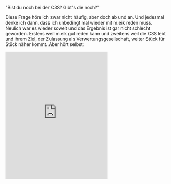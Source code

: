 <!--
.. title: Cultural Comments Ep. 24
.. slug: cultural-comments-ep-24
.. date: 2021-10-03 07:26:41 UTC+02:00
.. tags:
.. category:
.. link:
.. description:
.. type: text
-->

"Bist du noch bei der C3S? Gibt's die noch?"

Diese Frage höre ich zwar nicht häufig, aber doch ab und an. Und jedesmal
denke ich dann, dass ich unbedingt mal wieder mit m.eik reden muss. Neulich war es wieder soweit und das Ergebnis ist
gar nicht schlecht geworden. Erstens weil m.eik gut reden kann und zweitens weil die C3S lebt und ihrem Ziel, der
Zulassung als Verwertungsgesellschaft, weiter Stück für Stück näher kommt. Aber hört selbst:

<iframe title="Podlove Web Player: Cultural Comments – Der C3S-Podcast - CC024 Corona, Generalversammlung, Welchsel in der Geschäftsführung, Geschäftsaufsicht, Stand der Zulassung" width="320" height="400" src="https://podcast.c3s.cc/wp-content/plugins/podlove-podcasting-plugin-for-wordpress/lib/modules/podlove_web_player/player_v4/dist/share.html?episode=https%3A%2F%2Fpodcast.c3s.cc%2F%3Fpodlove_player4%3D56" frameborder="0" scrolling="no" tabindex="0"></iframe>
